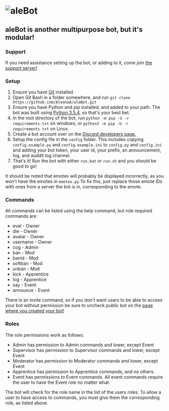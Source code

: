 # ![aleBot](https://i.imgur.com/WA6U3qM.png)

## aleBot is another multipurpose bot, but it's modular!

### Support

If you need assistance setting up the bot, or adding to it, come join [the support server!](https://discord.gg/M6apruQ)

### Setup

1. Ensure you have [Git](https://git-scm.com/downloads) installed.
2. Open Git Bash in a folder somewhere, and run `git clone https://github.com/AleanaA/aleBot.git`
3. Ensure you have Python and pip installed, and added to your path. The bot was built using [Python 3.5.4,](https://www.python.org/ftp/python/3.5.4/python-3.5.4-amd64.exe) so that's your best bet.
4. In the root directory of the bot, run `python -m pip -U -r requirements.txt` on windows, or `python3 -m pip -U -r requirements.txt` on Linux.
5. Create a bot account over on the [Discord developers page.](https://discordapp.com/developers/applications/me)
6. Setup the config file in the `config` folder. This includes copying `config.example.py` and `config.exemple.ini` to `config.py` and `config.ini` and adding your bot token, your user id, your prefix, an announcement, log, and auddit log channel.
7. That's it! Run the bot with either `run.bat` or `run.sh` and you should be good to go!

It should be noted that emotes will probably be displayed incorrectly, as you won't have the emotes in `emotes.py`
To fix this, just replace those emote IDs with ones from a server the bot is in, corresponding to the emote.

### Commands

All commands can be listed using the help command, but role required commands are:

- eval - Owner
- die - Owner
- avatar - Owner
- username - Owner
- cog - Admin
- ban - Mod
- banid - Mod
- softban - Mod
- unban - Mod
- kick - Apprentice
- log - Apprentice
- say - Event
- announce - Event

There is an invite command, so if you don't want users to be able to access your bot without permission
be sure to uncheck public bot on the [page where you created your bot!](https://discordapp.com/developers/applications/me)

### Roles

The role permissions work as follows:

- Admin has permission to Admin commands and lower, except Event
- Supervisor has permission to Supervisor commands and lower, except Event
- Moderator has permission to Moderator commands and lower, except Event
- Apprentice has permission to Apprentice commands, and no others.
- Event has permissions to Event commands. All event commands require the user to have the Event role no matter what.

The bot will check for the role name in the list of the users roles. To allow a user to have access to commands, you must give them the corresponding role, as listed above.

